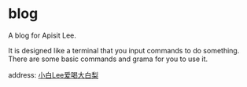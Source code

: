 # blog
A blog for Apisit Lee.

It is designed like a terminal that you input commands to do something. There are some basic commands and grama for you to use it.

address: [小白Lee爱喝大白梨](http://hxlee.github.io/blog)
